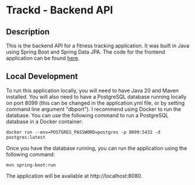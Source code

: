 # Trackd - Backend API
## Description
This is the backend API for a fitness tracking application. It was built in Java using Spring Boot and Spring Data JPA. 
The code for the frontend application can be found [here](https://github.com/EmilHafner/fitness-tracker-frontend).

## Local Development
To run this application locally, you will need to have Java 20 and Maven installed. You will also need to have a PostgreSQL database running locally on port 8099 (this can be changed in the application.yml file, or by setting command line argument "dbport"). I recommend using Docker to run the database. You can use the following command to run a PostgreSQL database in a Docker container:
```
docker run --env=POSTGRES_PASSWORD=postgres -p 8099:5432 -d postgres:latest
```
Once you have the database running, you can run the application using the following command:
```
mvn spring-boot:run
```
The application will be available at http://localhost:8080.

